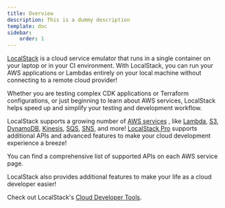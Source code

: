 ```yaml
---
title: Overview
description: This is a dummy description
template: doc
sidebar:
    order: 1
---
```


[LocalStack](https://localstack.cloud) is a cloud service emulator that runs in a single container on your laptop or in your CI environment.
With LocalStack, you can run your AWS applications or Lambdas entirely on your local machine without connecting to a remote cloud provider!

Whether you are testing complex CDK applications or Terraform configurations, or just beginning to learn about AWS services, LocalStack helps speed up and simplify your testing and development workflow.

LocalStack supports a growing number of [AWS services](/aws/)
, like [Lambda](/aws/services/lambda), [S3](/aws/services/s3), [DynamoDB](/aws/services/dynamodb), [Kinesis](/aws/services/kinesis), [SQS](/aws/services/sqs), [SNS](/aws/services/sns), and more!
[LocalStack Pro](https://localstack.cloud/pricing) supports additional APIs and advanced features to make your cloud development experience a breeze!

You can find a comprehensive list of supported APIs on each AWS service page.

LocalStack also provides additional features to make your life as a cloud developer easier!

Check out LocalStack's [Cloud Developer Tools](/aws/tooling/).
